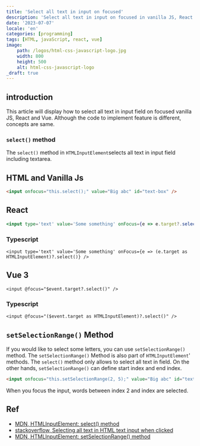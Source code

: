 ```yaml
---
title: 'Select all text in input on focused'
description: 'Select all text in input on focused in vanilla JS, React and Vue'
date: '2023-07-07'
locale: 'en'
categories: [programming]
tags: [HTML, javaScript, react, vue]
image:
    path: /logos/html-css-javascript-logo.jpg
    width: 800
    height: 500
    alt: html-css-javascript-logo
_draft: true
---
```

## introduction
This article will display how to select all text in input field on focused vanilla JS, React and Vue. 
Although the code to implement feature is different, concepts are same.

### `select()` method
The `select()` method in `HTMLInputElement`selects all text in input field including textarea. 

## HTML and Vanilla Js 
```html
<input onfocus="this.select();" value="Big abc" id="text-box" />
```

## React
```jsx
<input type='text' value='Some something' onFocus={e => e.target?.select()} />
```
### Typescript
```tsx
<input type='text' value='Some something' onFocus={e => (e.target as HTMLInputElement)?.select()} />
```

## Vue 3
```vue
<input @focus="$event.target?.select()" />
```
### Typescript
```vue
<input @focus="($event.target as HTMLInputElement)?.select()" />
```

## `setSelectionRange()` Method
If you would like to select some letters, you can use `setSelectionRange()` method.
The `setSelectionRange()` Method is also part of `HTMLInputElement`' methods. 
The `select()` method only allows to select all text in field.
On the other hands, `setSelectionRange()` can define start index and end index.
```html
<input onfocus="this.setSelectionRange(2, 5);" value="Big abc" id="text-box" />
```
When you focus the input, words between index 2 and index are selected.


## Ref
- [MDN, HTMLInputElement: select() method](https://developer.mozilla.org/en-US/docs/Web/API/HTMLInputElement/select)
- [stackoverflow, Selecting all text in HTML text input when clicked](https://stackoverflow.com/questions/4067469/selecting-all-text-in-html-text-input-when-clicked)
- [MDN, HTMLInputElement: setSelectionRange() method](https://developer.mozilla.org/en-US/docs/Web/API/HTMLInputElement/setSelectionRange)
